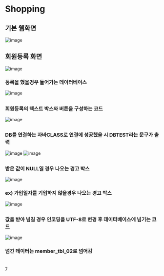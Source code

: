 # Shopping
## 기본 웹화면
![image](https://user-images.githubusercontent.com/102014376/186064407-795edd45-9209-466c-8bc3-c65253cc5116.png)

## 회원등록 화면
![image](https://user-images.githubusercontent.com/102014376/186064553-bdc06db3-9809-4595-b885-1a9b2f5e557c.png)
### 등록을 했을경우 들어가는 데이터베이스
![image](https://user-images.githubusercontent.com/102014376/186084916-dd955373-9566-402f-b755-c94fcfc3e078.png)

##
### 회원등록의 텍스트 박스와 버튼을 구성하는 코드
![image](https://user-images.githubusercontent.com/102014376/186083983-83097fb5-6938-47d4-9733-38f630626558.png)

##
### DB를 연결하는 자바CLASS로 연결에 성공했을 시 DBTEST라는 문구가 출력
![image](https://user-images.githubusercontent.com/102014376/186093323-8fb20818-c708-4663-9798-6160c12b1314.png)
![image](https://user-images.githubusercontent.com/102014376/186093568-03f1ee34-5953-4ccb-a528-b7450ad66133.png)

##

### 받은 값이 NULL일 경우 나오는 경고 박스
![image](https://user-images.githubusercontent.com/102014376/186084296-880f9133-0dd8-404e-b88c-64e8830bdbfa.png)
### ex) 가입일자를 기입하지 않을경우 나오는 경고 박스
![image](https://user-images.githubusercontent.com/102014376/186084625-da1b92ec-a55f-4e8b-a07e-053e348ab6da.png)

##
### 값을 받아 넘길 경우 인코딩을 UTF-8로 변경 후 데이터베이스에 넘기는 코드
![image](https://user-images.githubusercontent.com/102014376/186084338-0ba248ac-6452-4327-9fe3-0194b7b5ef67.png)
### 넘긴 데이터는 member_tbl_02로 넘어감

##

#
7
